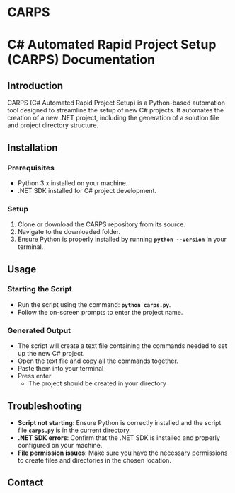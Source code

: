 # CARPS
# **C# Automated Rapid Project Setup (CARPS) Documentation**

## **Introduction**

CARPS (C# Automated Rapid Project Setup) is a Python-based automation tool designed to streamline the setup of new C# projects. It automates the creation of a new .NET project, including the generation of a solution file and project directory structure.

## **Installation**

### **Prerequisites**

- Python 3.x installed on your machine.
- .NET SDK installed for C# project development.

### **Setup**

1. Clone or download the CARPS repository from its source.
2. Navigate to the downloaded folder.
3. Ensure Python is properly installed by running **`python --version`** in your terminal.

## **Usage**

### **Starting the Script**

- Run the script using the command: **`python carps.py`**.
- Follow the on-screen prompts to enter the project name.

### **Generated Output**

- The script will create a text file containing the commands needed to set up the new C# project.
- Open the text file and copy all the commands together.
- Paste them into your terminal
- Press enter
  - The project should be created in your directory

## **Troubleshooting**

- **Script not starting**: Ensure Python is correctly installed and the script file **`carps.py`** is in the current directory.
- **.NET SDK errors**: Confirm that the .NET SDK is installed and properly configured on your machine.
- **File permission issues**: Make sure you have the necessary permissions to create files and directories in the chosen location.

## **Contact**
